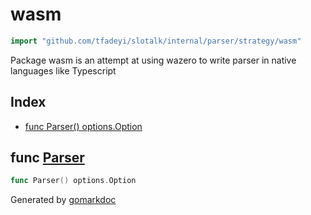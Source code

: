 <!-- Code generated by gomarkdoc. DO NOT EDIT -->

# wasm

```go
import "github.com/tfadeyi/slotalk/internal/parser/strategy/wasm"
```

Package wasm is an attempt at using wazero to write parser in native languages like Typescript

## Index

- [func Parser() options.Option](<#func-parser>)


## func [Parser](<https://github.com/tfadeyi/sloth-simple-comments/blob/main/internal/parser/strategy/wasm/options.go#L5>)

```go
func Parser() options.Option
```



Generated by [gomarkdoc](<https://github.com/princjef/gomarkdoc>)
